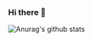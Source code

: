 ### Hi there 👋

![Anurag's github stats](https://github-readme-stats.vercel.app/api?username=JoaoRodrigoGoncalves&count_private=true&show_icons=true&theme=tokyonight)

<!--
**JoaoRodrigoGoncalves/JoaoRodrigoGoncalves** is a ✨ _special_ ✨ repository because its `README.md` (this file) appears on your GitHub profile.

Here are some ideas to get you started:

- 🔭 I’m currently working on ...
- 🌱 I’m currently learning ...
- 👯 I’m looking to collaborate on ...
- 🤔 I’m looking for help with ...
- 💬 Ask me about ...
- 📫 How to reach me: ...
- 😄 Pronouns: ...
- ⚡ Fun fact: ...
-->
